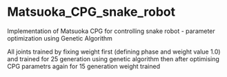 # Matsuoka_CPG_snake_robot
Implementation of Matsuoka CPG for controlling snake robot - parameter optimization using Genetic Algorithm 

All joints trained by fixing  weight first (defining phase and weight value 1.0) and trained for 25 generation using genetic algorithm then after optimising CPG parametrs again for 15 generation weight trained   

